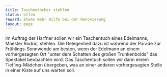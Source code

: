 ```yaml
---
title: Taschentücher stehlen
status: offen
reward: Etwas mehr Hilfe bei der Renovierung
layout: page
---
```


Im Auftrag der Harfner sollen wir ein Taschentuch eines Edelmanns, Maester
Rodric, stehlen. Die Gelegenheit dazu ist während der Parade zur
Frühlings-Sonnwende am besten, wenn der Edelmann an einem vorhergesagten Ort
"unter dem Schatten des großen Trunkenbolds" das Spektakel beobachten wird. Das
Taschentuch sollen wir dann einem Tiefling-Mädchen übergeben, was an einer
anderen vorhergesagten Stelle in einer Kiste auf uns warten soll.
